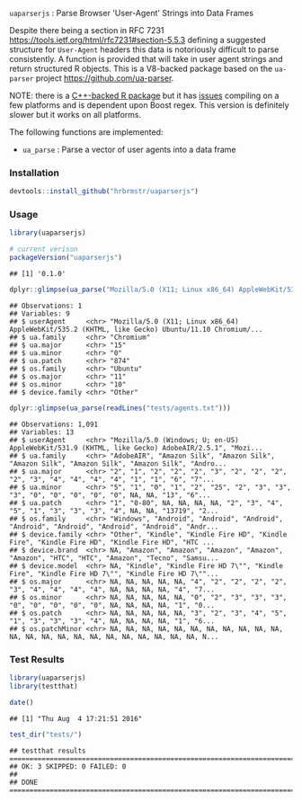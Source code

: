 
`uaparserjs` : Parse Browser 'User-Agent' Strings into Data Frames

Despite there being a section in RFC 7231 <https://tools.ietf.org/html/rfc7231#section-5.5.3> defining a suggested structure for `User-Agent` headers this data is notoriously difficult to parse consistently. A function is provided that will take in user agent strings and return structured R objects. This is a V8-backed package based on the `ua-parser` project <https://github.com/ua-parser>.

NOTE: there is a [C++-backed R package](https://github.com/ua-parser/uap-r) but it has [issues](https://github.com/ua-parser/uap-r/issues) compiling on a few platforms and is dependent upon Boost regex. This version is definitely slower but it works on all platforms.

The following functions are implemented:

-   `ua_parse` : Parse a vector of user agents into a data frame

### Installation

``` r
devtools::install_github("hrbrmstr/uaparserjs")
```

### Usage

``` r
library(uaparserjs)

# current verison
packageVersion("uaparserjs")
```

    ## [1] '0.1.0'

``` r
dplyr::glimpse(ua_parse("Mozilla/5.0 (X11; Linux x86_64) AppleWebKit/535.2 (KHTML, like Gecko) Ubuntu/11.10 Chromium/15.0.874.106 Chrome/15.0.874.106 Safari/535.2"))
```

    ## Observations: 1
    ## Variables: 9
    ## $ userAgent     <chr> "Mozilla/5.0 (X11; Linux x86_64) AppleWebKit/535.2 (KHTML, like Gecko) Ubuntu/11.10 Chromium/...
    ## $ ua.family     <chr> "Chromium"
    ## $ ua.major      <chr> "15"
    ## $ ua.minor      <chr> "0"
    ## $ ua.patch      <chr> "874"
    ## $ os.family     <chr> "Ubuntu"
    ## $ os.major      <chr> "11"
    ## $ os.minor      <chr> "10"
    ## $ device.family <chr> "Other"

``` r
dplyr::glimpse(ua_parse(readLines("tests/agents.txt")))
```

    ## Observations: 1,091
    ## Variables: 13
    ## $ userAgent     <chr> "Mozilla/5.0 (Windows; U; en-US) AppleWebKit/531.9 (KHTML, like Gecko) AdobeAIR/2.5.1", "Mozi...
    ## $ ua.family     <chr> "AdobeAIR", "Amazon Silk", "Amazon Silk", "Amazon Silk", "Amazon Silk", "Amazon Silk", "Andro...
    ## $ ua.major      <chr> "2", "1", "2", "2", "2", "3", "2", "2", "2", "2", "3", "4", "4", "4", "4", "1", "1", "6", "7"...
    ## $ ua.minor      <chr> "5", "1", "0", "1", "2", "25", "2", "3", "3", "3", "0", "0", "0", "0", "0", NA, NA, "13", "6"...
    ## $ ua.patch      <chr> "1", "0-80", NA, NA, NA, NA, "2", "3", "4", "5", "1", "3", "3", "3", "4", NA, NA, "13719", "2...
    ## $ os.family     <chr> "Windows", "Android", "Android", "Android", "Android", "Android", "Android", "Android", "Andr...
    ## $ device.family <chr> "Other", "Kindle", "Kindle Fire HD", "Kindle Fire", "Kindle Fire HD", "Kindle Fire HD", "HTC ...
    ## $ device.brand  <chr> NA, "Amazon", "Amazon", "Amazon", "Amazon", "Amazon", "HTC", "HTC", "Amazon", "Tecno", "Samsu...
    ## $ device.model  <chr> NA, "Kindle", "Kindle Fire HD 7\"", "Kindle Fire", "Kindle Fire HD 7\"", "Kindle Fire HD 7\""...
    ## $ os.major      <chr> NA, NA, NA, NA, NA, "4", "2", "2", "2", "2", "3", "4", "4", "4", "4", NA, NA, NA, NA, "4", "7...
    ## $ os.minor      <chr> NA, NA, NA, NA, NA, "0", "2", "3", "3", "3", "0", "0", "0", "0", "0", NA, NA, NA, NA, "1", "0...
    ## $ os.patch      <chr> NA, NA, NA, NA, NA, "3", "2", "3", "4", "5", "1", "3", "3", "3", "4", NA, NA, NA, NA, "1", "6...
    ## $ os.patchMinor <chr> NA, NA, NA, NA, NA, NA, NA, NA, NA, NA, NA, NA, NA, NA, NA, NA, NA, NA, NA, NA, NA, NA, NA, N...

### Test Results

``` r
library(uaparserjs)
library(testthat)

date()
```

    ## [1] "Thu Aug  4 17:21:51 2016"

``` r
test_dir("tests/")
```

    ## testthat results ========================================================================================================
    ## OK: 3 SKIPPED: 0 FAILED: 0
    ## 
    ## DONE ===================================================================================================================

